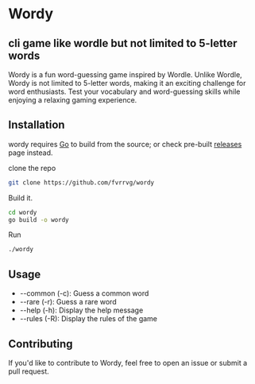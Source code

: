 # Wordy
## cli game like wordle but not limited to 5-letter words

Wordy is a fun word-guessing game inspired by Wordle. Unlike Wordle, Wordy is not limited to 5-letter words, making it an exciting challenge for word enthusiasts. Test your vocabulary and word-guessing skills while enjoying a relaxing gaming experience.

## Installation

wordy requires [Go](https://go.dev/) to build from the source; or check pre-built [releases](https://github.com/fvrrvg/wordy/releases/) page instead.

clone the repo
```sh
git clone https://github.com/fvrrvg/wordy
```
Build it.

```sh
cd wordy
go build -o wordy
```

Run

```sh
./wordy
```
## Usage
* --common (-c): Guess a common word
* --rare (-r): Guess a rare word
* --help (-h): Display the help message
* --rules (-R): Display the rules of the game

## Contributing
If you'd like to contribute to Wordy, feel free to open an issue or submit a pull request.
